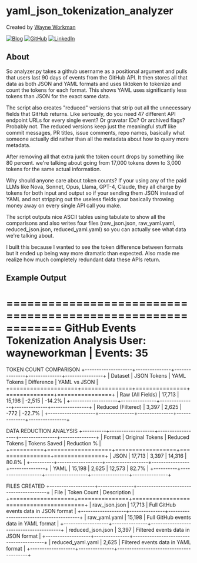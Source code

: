 # yaml_json_tokenization_analyzer

Created by [Wayne Workman](https://github.com/wayneworkman)

[![Blog](https://img.shields.io/badge/Blog-wayne.theworkmans.us-blue)](https://wayne.theworkmans.us/)
[![GitHub](https://img.shields.io/badge/GitHub-wayneworkman-181717?logo=github)](https://github.com/wayneworkman)
[![LinkedIn](https://img.shields.io/badge/LinkedIn-Wayne_Workman-0077B5?logo=linkedin)](https://www.linkedin.com/in/wayne-workman-a8b37b353/)

## About

So analyzer.py takes a github username as a positional argument and pulls that users last 90 days of events from the GitHub API. It then stores all that data as both JSON and YAML formats and uses tiktoken to tokenize and count the tokens for each format. This shows YAML uses significantly less tokens than JSON for the exact same data.

The script also creates "reduced" versions that strip out all the unnecessary fields that GitHub returns. Like seriously, do you need 47 different API endpoint URLs for every single event? Or gravatar IDs? Or archived flags? Probably not. The reduced versions keep just the meaningful stuff like commit messages, PR titles, issue comments, repo names, basically what someone actually did rather than all the metadata about how to query more metadata.

After removing all that extra junk the token count drops by something like 80 percent. we're talking about going from 17,000 tokens down to 3,000 tokens for the same actual information.

Why should anyone care about token counts? If your using any of the paid LLMs like Nova, Sonnet, Opus, Llama, GPT-4, Claude, they all charge by tokens for both input and output so if your sending them JSON instead of YAML and not stripping out the useless fields your basically throwing money away on every single API call you make.

The script outputs nice ASCII tables using tabulate to show all the comparisons and also writes four files (raw_json.json, raw_yaml.yaml, reduced_json.json, reduced_yaml.yaml) so you can actually see what data we're talking about.

I built this because I wanted to see the token difference between formats but it ended up being way more dramatic than expected. Also made me realize how much completely redundant data these APIs return.

## Example Output

============================================================
GitHub Events Tokenization Analysis
User: wayneworkman | Events: 35
============================================================

TOKEN COUNT COMPARISON
+--------------------+---------------+---------------+--------------+----------------+
| Dataset            | JSON Tokens   | YAML Tokens   | Difference   | YAML vs JSON   |
+====================+===============+===============+==============+================+
| Raw (All Fields)   | 17,713        | 15,198        | -2,515       | -14.2%         |
+--------------------+---------------+---------------+--------------+----------------+
| Reduced (Filtered) | 3,397         | 2,625         | -772         | -22.7%         |
+--------------------+---------------+---------------+--------------+----------------+

DATA REDUCTION ANALYSIS
+----------+-------------------+------------------+----------------+---------------+
| Format   | Original Tokens   | Reduced Tokens   | Tokens Saved   | Reduction %   |
+==========+===================+==================+================+===============+
| JSON     | 17,713            | 3,397            | 14,316         | 80.8%         |
+----------+-------------------+------------------+----------------+---------------+
| YAML     | 15,198            | 2,625            | 12,573         | 82.7%         |
+----------+-------------------+------------------+----------------+---------------+

FILES CREATED
+-------------------+---------------+----------------------------------------+
| File              | Token Count   | Description                            |
+===================+===============+========================================+
| raw_json.json     | 17,713        | Full GitHub events data in JSON format |
+-------------------+---------------+----------------------------------------+
| raw_yaml.yaml     | 15,198        | Full GitHub events data in YAML format |
+-------------------+---------------+----------------------------------------+
| reduced_json.json | 3,397         | Filtered events data in JSON format    |
+-------------------+---------------+----------------------------------------+
| reduced_yaml.yaml | 2,625         | Filtered events data in YAML format    |
+-------------------+---------------+----------------------------------------+